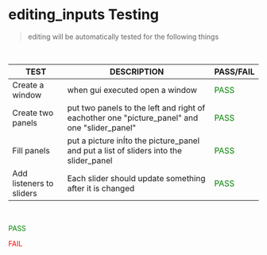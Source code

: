 # editing_inputs Testing

> editing will be automatically tested for the following things

<br>

| TEST                     | DESCRIPTION                                                                                  | PASS/FAIL                              |
| ------------------------ | -------------------------------------------------------------------------------------------- | -------------------------------------- |
| Create a window          | when gui executed open a window                                                              | <span style="color:green;">PASS</span> |
| Create two panels        | put two panels to the left and right of eachother one "picture_panel" and one "slider_panel" | <span style="color:green;">PASS</span> |
| Fill panels              | put a picture inÍto the picture_panel and put a list of sliders into the slider_panel        | <span style="color:green;">PASS</span> |
| Add listeners to sliders | Each slider should update something after it is changed                                      | <span style="color:green;">PASS</span> |

<br>

<span style="color:green;">PASS</span>

<span style="color:red;">FAIL</span>
<br>

